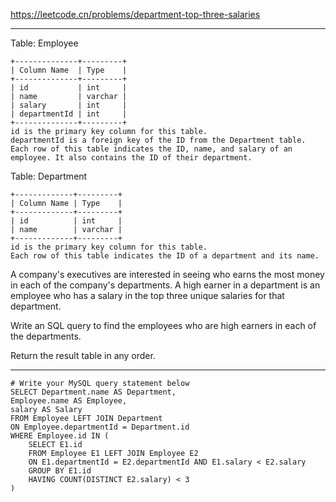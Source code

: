 https://leetcode.cn/problems/department-top-three-salaries
***
Table: Employee
```
+--------------+---------+
| Column Name  | Type    |
+--------------+---------+
| id           | int     |
| name         | varchar |
| salary       | int     |
| departmentId | int     |
+--------------+---------+
id is the primary key column for this table.
departmentId is a foreign key of the ID from the Department table.
Each row of this table indicates the ID, name, and salary of an employee. It also contains the ID of their department.
```

Table: Department
```
+-------------+---------+
| Column Name | Type    |
+-------------+---------+
| id          | int     |
| name        | varchar |
+-------------+---------+
id is the primary key column for this table.
Each row of this table indicates the ID of a department and its name.
```

A company's executives are interested in seeing who earns the most money in each of the company's departments. A high earner in a department is an employee who has a salary in the top three unique salaries for that department.

Write an SQL query to find the employees who are high earners in each of the departments.

Return the result table in any order.
***
```
# Write your MySQL query statement below
SELECT Department.name AS Department, 
Employee.name AS Employee,
salary AS Salary 
FROM Employee LEFT JOIN Department
ON Employee.departmentId = Department.id
WHERE Employee.id IN (
    SELECT E1.id
    FROM Employee E1 LEFT JOIN Employee E2
    ON E1.departmentId = E2.departmentId AND E1.salary < E2.salary
    GROUP BY E1.id
    HAVING COUNT(DISTINCT E2.salary) < 3
)
